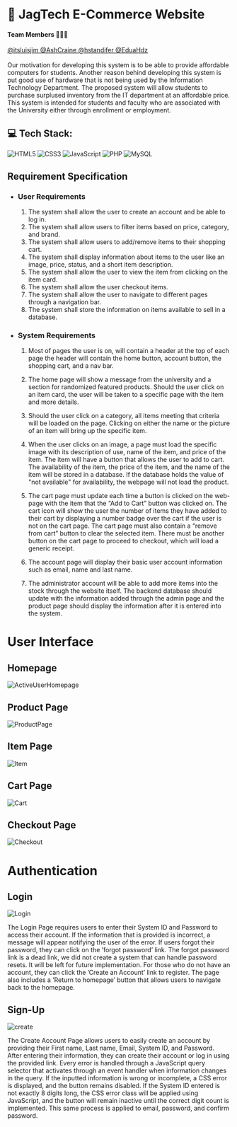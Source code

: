# 🐆 JagTech E-Commerce Website 

#### Team Members 👨🏻‍💻
<a href="https://github.com/itsluisjim">
  @itsluisjim
</a>
<a href="https://github.com/AshCraine">
  @AshCraine
</a>
<a href="https://github.com/hstandifer">
  @hstandifer
</a>
<a href="https://github.com/EduaHdz">
  @EduaHdz
</a>
<br/>
<br/>
Our motivation for developing this system is to be able to provide affordable computers for students. Another reason behind developing this system is put good use of hardware that is not being used by the Information Technology Department. The proposed system will allow students to purchase surplused inventory from the IT department at an affordable price. This system is intended for students and faculty who are associated with the University either through enrollment or employment.

## 💻 Tech Stack:
![HTML5](https://img.shields.io/badge/html5-%23E34F26.svg?style=for-the-badge&logo=html5&logoColor=white) ![CSS3](https://img.shields.io/badge/css3-%231572B6.svg?style=for-the-badge&logo=css3&logoColor=white)  ![JavaScript](https://img.shields.io/badge/javascript-%23323330.svg?style=for-the-badge&logo=javascript&logoColor=%23F7DF1E) ![PHP](https://img.shields.io/badge/php-%23777BB4.svg?style=for-the-badge&logo=php&logoColor=white) ![MySQL](https://img.shields.io/badge/mysql-%2300f.svg?style=for-the-badge&logo=mysql&logoColor=white) 


## Requirement Specification

* ### User Requirements
    1. The system shall allow the user to create an account and be able to log in.
    2. The system shall allow users to filter items based on price, category, and brand.
    3. The system shall allow users to add/remove items to their shopping cart.
    4. The system shall display information about items to the user like an image, price, status, and a short item description.
    5. The system shall allow the user to view the item from clicking on the item card.
    6. The system shall allow the user checkout items.
    7. The system shall allow the user to navigate to different pages through a navigation bar.
    8. The system shall store the information on items available to sell in a database.


* ### System Requirements
    1. Most of pages the user is on, will contain a header at the top of each page the header will contain the home button, account button, the shopping cart, and a nav bar.
    
    2. The home page will show a message from the university and a section for randomized featured products. Should the user click on an item card, the user will be taken to a specific page with the item and more details.
    
    3. Should the user click on a category, all items meeting that criteria will be loaded on the page. Clicking on either the name or the picture of an item will bring up the specific item.
    
    4. When the user clicks on an image, a page must load the specific image with its description of use, name of the item, and price of the item. The item will have a button that allows the user to add to cart. The availability of the item, the price of the item, and the name of the item will be stored in a database. If the database holds the value of "not available" for availability, the webpage will not load the product.
    
    5. The cart page must update each time a button is clicked on the web-page with the item that the “Add to Cart” button was clicked on. The cart icon will show the user the number of items they have added to their cart by displaying a number badge over the cart if the user is not on the cart page. The cart page must also contain a “remove from cart” button to clear the selected item. There must be another button on the cart page to proceed to checkout, which will load a generic receipt.
    
    6. The account page will display their basic user account information such as email, name and last name.
    
    7. The administrator account will be able to add more items into the stock through the website itself. The backend database should update with the information added through the admin page and the product page should display the information after it is entered into the system.

# User Interface
## Homepage
![ActiveUserHomepage](https://user-images.githubusercontent.com/105807191/230662027-5f9bc230-937a-474a-a563-e60699dfcf0f.png)

## Product Page
![ProductPage](https://user-images.githubusercontent.com/105807191/230662059-85128495-b379-44a3-a0e6-78324d1f3324.png)

## Item Page
![Item](https://user-images.githubusercontent.com/105807191/230662225-1a2ac566-ce4e-4e90-ba0c-fc239f27c64a.png)

## Cart Page
![Cart](https://user-images.githubusercontent.com/105807191/230662072-47f2c27e-b26f-4b2b-abeb-c3ee09bfd614.png)

## Checkout Page
![Checkout](https://user-images.githubusercontent.com/105807191/230662080-4b454d78-82e2-485a-bb81-761af40332fc.png)

# Authentication

## Login
![Login](https://user-images.githubusercontent.com/105807191/230662427-6d01d3ac-b714-417f-ac6d-81af1fd2ec99.png)

The Login Page requires users to enter their System ID and Password to access their account. If the information that is provided is incorrect, a message will appear notifying the user of the error. If users forgot their password, they can click on the ’forgot password’ link. The forgot password link is a dead link, we did not create a system that can handle password resets. It will be left for future implementation. For those who do not have an account, they can click the ’Create an Account’ link to register. The page also includes a ’Return to homepage’ button that allows users to navigate back to the homepage.

## Sign-Up
![create](https://user-images.githubusercontent.com/105807191/230662444-6793a14d-e662-4eae-a1b0-73b451e1ef2a.png)

The Create Account Page allows users to easily create an account by providing their First name, Last name, Email, System ID, and Password. After entering their information, they can create their account or log in using the provided link. Every error is handled through a JavaScript query selector that activates through an event handler when information changes in the query. If the inputted information is wrong or incomplete, a CSS error is displayed, and the button remains disabled. If the System ID entered is not exactly 8 digits long, the CSS error class will be applied using JavaScript, and the button will remain inactive until the correct digit count is implemented. This same process is applied to email, password, and confirm password.
